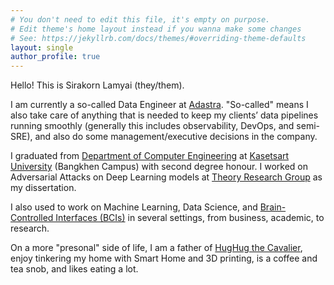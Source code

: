 ```yaml
---
# You don't need to edit this file, it's empty on purpose.
# Edit theme's home layout instead if you wanna make some changes
# See: https://jekyllrb.com/docs/themes/#overriding-theme-defaults
layout: single
author_profile: true
---
```


Hello! This is Sirakorn Lamyai (they/them).

I am currently a so-called Data Engineer at [Adastra](https://www.adastracorp.com/). "So-called" means I also take care of anything that is needed to keep my clients’ data pipelines running smoothly (generally this includes observability, DevOps, and semi-SRE), and also do some management/executive decisions in the company.

I graduated from [Department of Computer Engineering](https://cpe.ku.ac.th/) at [Kasetsart University](https://www.ku.ac.th/) (Bangkhen Campus) with second degree honour. I worked on Adversarial Attacks on Deep Learning models at [Theory Research Group](https://theory.cpe.ku.ac.th/) as my dissertation.

I also used to work on Machine Learning, Data Science, and [Brain-Controlled Interfaces (BCIs)](https://www.youtube.com/watch?v=2vgEp-KG3wc) in several settings, from business, academic, to research.

On a more "presonal" side of life, I am a father of [HugHug the Cavalier](https://instagram.com/ihughugyou), enjoy tinkering my home with Smart Home and 3D printing, is a coffee and tea snob, and likes eating a lot.
